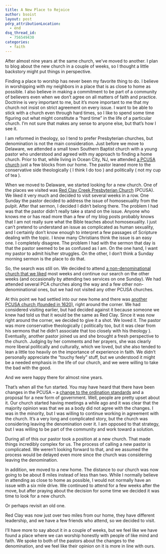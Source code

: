 ```yaml
---
title: A New Place to Rejoice
author: bsoist
layout: post
pdrp_attributionLocation:
  - end
dsq_thread_id:
  - 756549430
categories:
  - faith
---
```

After almost nine years at the same church, we&#8217;ve moved to another. I plan to blog about the new church in a couple of weeks, so I thought a little backstory might put things in perspective. 

Finding a place to worship has never been my favorite thing to do. I believe in worshipping with my neighbors in a place that is as close to home as possible. I also believe in making a commitment to be part of a community of believers even when we don&#8217;t agree on all matters of faith and practice. Doctrine is very important to me, but it&#8217;s more important to me that my church not insist on strict agreement on every issue. I want to be able to stick with a church even through hard times, so I like to spend some time figuring out what might constitute a &#8220;hard time&#8221; in the life of a particular church. I&#8217;m not sure that makes any sense to anyone else, but that&#8217;s how I see it. 

I am reformed in theology, so I tend to prefer Presbyterian churches, but denomination is not the main consideration. Just before we move to Delaware, we attended a small town Southern Baptist church with a young pastor who understood and agreed with my approach to finding a home church. Prior to that, while living in Ocean City, NJ, we attended [a PCUSA church][1] just a few blocks from our home. The pastor leaned more to the conservative side theologically ( I think I do too ) and politically ( not my cup of tea ).

When we moved to Delaware, we started looking for a new church. One of the places we visited was [Red Clay Creek Presbyterian Church][2] (PCUSA). We liked it very much and decided to visit several weeks in a row. One Sunday the pastor decided to address the issue of homosexuality from the pulpit. After that sermon, I decided I didn&#8217;t belong there. The problem I had was that the pastor didn&#8217;t really take a stand on the issue. Anyone who knows me or has read more than a few of my blog posts probably knows that I am not really sure what the Bible teaches about homosexuality. I just can&#8217;t pretend to understand an issue as complicated as human sexuality, and I certainly don&#8217;t know enough to interpret a few passages of Scripture dealing with the topic. I know many Christians think the issue is an easy one. I completely disagree. The problem I had with the sermon that day is that the pastor seemed to be as confused as I am. On the one hand, I want my pastor to admit his/her struggles. On the other, I don&#8217;t think a Sunday morning sermon is the place to do that. 

So, the search was still on. We decided to attend [a non-denominational church that we liked][3] most weeks and continue our search on the other weeks (and occasionally by attending two services on one Sunday). We had attended several PCA churches along the way and a few other non-denominational ones, but we had not visited any other PCUSA churches. 

At this point we had settled into our new home and there was [another PCUSA church (founded in 1620)][4], right around the corner. We had considered visiting earlier, but had decided against it because someone we knew had told us that it would be the same as Red Clay. Since it was now right around the corner, we decided to give it a shot. We loved it. The pastor was more conservative theologically ( politically too, but it was clear from his sermons that he didn&#8217;t associate that too closely with his theology ). Eventually, another pastor joined us and she brought a fresh perspective to the church. Judging by her comments and her prayers, she was clearly more liberal politically and culturally, which we loved, but she also tended to lean a little too heavily on the importance of experience in faith. We didn&#8217;t personally appreciate the &#8220;touchy feely&#8221; stuff, but we understood it might be a needed emphasis in the life of our church, and we were willing to take the bad with the good. 

And we were happy there for almost nine years. 

That&#8217;s when all the fun started. You may have heard that there have been changes in the PCUSA &#8211; a [change to the ordination standards][5] and a proposal for a new form of government. Well, people are pretty upset about it. Our church started having meetings a while ago and it was clear that the majority opinion was that we as a body did not agree with the changes. I was in the minority, but I was willing to continue working in agreement with the church. It&#8217;s a very long and complicated story, but the church was considering leaving the denomination over it. I am opposed to that strategy, but I was willing to be part of the community and work toward a solution.

During all of this our pastor took a position at a new church. That made things incredibly complex for us. The process of calling a new pastor is complicated. We weren&#8217;t looking forward to that, and we assumed the process would be delayed even more since the church was considering leaving the denomination. 

In addition, we moved to a new home. The distance to our church was now going to be about 8 miles instead of less than two. While I normally believe in attending as close to home as possible, I would not normally have an issue with a six mile drive. We continued to attend for a few weeks after the move, but after praying about the decision for some time we decided it was time to look for a new church.

Or perhaps revisit an old one. 

Red Clay was now just over two miles from our home, they have different leadership, and we have a few friends who attend, so we decided to visit.

I&#8217;ll have more to say about it in a couple of weeks, but we feel like we have found a place where we can worship honestly with people of like mind and faith. We spoke to both of the pastors about the changes to the denomination, and we feel like their opinion on it is more in line with ours.

 [1]: http://firstpresocnj.net/
 [2]: http://rccpc.org/
 [3]: http://www.eastpoint.org/
 [4]: http://wccpc.org/
 [5]: http://www.pcusa.org/news/2011/5/10/presbyterian-church-us-approves-change-ordination/
